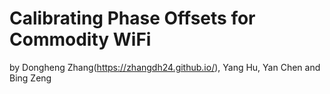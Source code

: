 # Calibrating Phase Offsets for Commodity WiFi 
by Dongheng Zhang(https://zhangdh24.github.io/), Yang Hu, Yan Chen and Bing Zeng